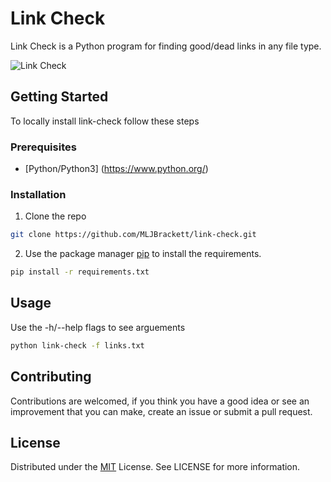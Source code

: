 # Link Check

Link Check is a Python program for finding good/dead links in any file type.

![Link Check](https://i.imgur.com/NQogvnF.gif)

## Getting Started

To locally install link-check follow these steps

### Prerequisites
* [Python/Python3] (https://www.python.org/)

### Installation
1. Clone the repo

```bash
git clone https://github.com/MLJBrackett/link-check.git
```
2. Use the package manager [pip](https://pip.pypa.io/en/stable/) to install the requirements.

```bash
pip install -r requirements.txt
```

## Usage

Use the -h/--help flags to see arguements

```bash
python link-check -f links.txt
```

## Contributing
Contributions are welcomed, if you think you have a good idea or see an improvement that you can make, create an issue or submit a pull request.

## License
Distributed under the [MIT](https://choosealicense.com/licenses/mit/) License. See LICENSE for more information.

